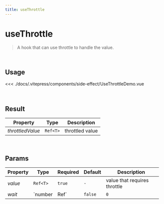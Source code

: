 ```yaml
---
title: useThrottle
---
```


# useThrottle

> A hook that can use throttle to handle the value.

<br />

## Usage

<script>
import UseThrottleDemo from '../.vitepress/components/side-effect/UseThrottleDemo.vue'

export default {
  components: {
    UseThrottleDemo
  }
}
</script>
<div id="UseThrottleDemo" class="container">
  <UseThrottleDemo />
</div>

<<< ./docs/.vitepress/components/side-effect/UseThrottleDemo.vue

<br />

## Result

| Property         | Type     | Description     |
| ---------------- | -------- | --------------- |
| _throttledValue_ | `Ref<T>` | throttled value |

<br />

## Params

| Property | Type     | Required     | Default | Description                  |
| -------- | -------- | ------------ | ------- | ---------------------------- |
| _value_  | `Ref<T>` | `true`       | `-`     | value that requires throttle |
| _wait_   | `number  | Ref<number>` | `false` | `0`                          | the number of milliseconds to delay |
